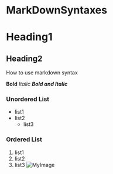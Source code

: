 
# MarkDownSyntaxes
# Heading1
## Heading2
How to use markdown syntax

**Bold**
*Italic*
***Bold and Italic***
### Unordered List
* list1
* list2
    * list3
### Ordered List
1. list1
2. list2
3. list3
![MyImage](https://www.google.com/url?sa=i&url=https%3A%2F%2Fgithub.com%2Fjoin&psig=AOvVaw1IXPBGQkAy8kvNeDaN52I3&ust=1602328683418000&source=images&cd=vfe&ved=0CAIQjRxqFwoTCKDby7uxp-wCFQAAAAAdAAAAABAD)
